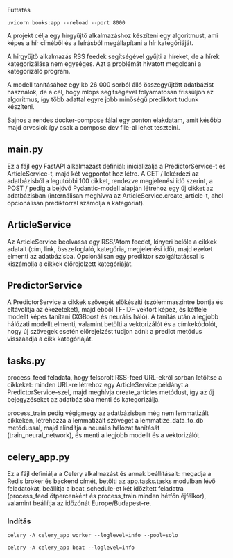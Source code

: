 
Futtatás

    uvicorn books:app --reload --port 8000


A projekt célja egy hírgyűjtő alkalmazáshoz készíteni egy algoritmust, ami képes a hír címéből és a leírásból megállapítani a hír kategóriáját.

A hírgyűjtő alkalmazás RSS feedek segítségével gyűjti a híreket, de a hírek kategorizálása nem egységes. Azt a problémát hivatott megoldani a kategorizáló program.

A modell tanításához egy kb 26 000 sorból álló összegyűjtött adatbázist használok, de a cél, hogy mlops segítségével folyamatosan frissüljön az algoritmus, így több adattal egyre jobb minőségű prediktort tudunk készíteni.

Sajnos a rendes docker-compose fálal egy ponton elakdatam, amit később majd orvoslok így csak a compose.dev file-al lehet tesztelni.

## main.py

Ez a fájl egy FastAPI alkalmazást definiál: inicializálja a PredictorService-t és ArticleService-t, majd két végpontot hoz létre. A GET / lekérdezi az adatbázisból a legutóbbi 100 cikket, rendezve megjelenési idő szerint, a POST / pedig a bejövő Pydantic-modell alapján létrehoz egy új cikket az adatbázisban (internálisan meghívva az ArticleService.create_article-t, ahol opcionálisan prediktorral számolja a kategóriát).

## ArticleService 

Az ArticleService beolvassa egy RSS/Atom feedet, kinyeri belőle a cikkek adatait (cím, link, összefoglaló, kategória, megjelenési idő), majd ezeket elmenti az adatbázisba. Opcionálisan egy prediktor szolgáltatással is kiszámolja a cikkek előrejelzett kategóriáját.

## PredictorService 

A PredictorService a cikkek szövegét előkészíti (szólemmaszintre bontja és eltávolítja az ékezeteket), majd ebből TF-IDF vektort képez, és kétféle modellt képes tanítani (XGBoost és neurális háló). A tanítás után a legjobb hálózati modellt elmenti, valamint betölti a vektorizálót és a címkekódolót, hogy új szövegek esetén előrejelzést tudjon adni: a predict metódus visszaadja a cikk kategóriáját.


## tasks.py

process_feed feladata, hogy felsorolt RSS-feed URL-ekről sorban letöltse a cikkeket: minden URL-re létrehoz egy ArticleService példányt a PredictorService-szel, majd meghívja create_articles metódust, így az új bejegyzéseket az adatbázisba menti és kategorizálja.

process_train pedig végigmegy az adatbázisban még nem lemmatizált cikkeken, létrehozza a lemmatizált szöveget a lemmatize_data_to_db metódussal, majd elindítja a neurális hálózat tanítását (train_neural_network), és menti a legjobb modellt és a vektorizálót.


## celery_app.py

Ez a fájl definiálja a Celery alkalmazást és annak beállításait: megadja a Redis broker és backend címét, betölti az app.tasks.tasks modulban lévő feladatokat, beállítja a beat_schedule-et két időzített feladatra (process_feed ötpercenként és process_train minden hétfőn éjfélkor), valamint beállítja az időzónát Europe/Budapest-re.

### Indítás

    celery -A celery_app worker --loglevel=info --pool=solo

    celery -A celery_app beat --loglevel=info

































